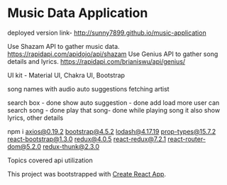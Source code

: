 # Music Data Application 

deployed version link- http://sunny7899.github.io/music-application

Use Shazam API to gather music data. https://rapidapi.com/apidojo/api/shazam
Use Genius API to gather song details and lyrics. https://rapidapi.com/brianiswu/api/genius/

 UI kit - Material UI, Chakra UI, Bootstrap

song names with audio
auto suggestions
fetching artist

search box  - done
show auto suggestion - done
add load more
user can search song - done
play that song- done 
while playing song  it also show lyrics, other details


npm  i axios@0.19.2 bootstrap@4.5.2 lodash@4.17.19 prop-types@15.7.2 react-bootstrap@1.3.0 redux@4.0.5 react-redux@7.2.1 react-router-dom@5.2.0 redux-thunk@2.3.0

Topics covered
api utilization

This project was bootstrapped with [Create React App](https://github.com/facebook/create-react-app).

